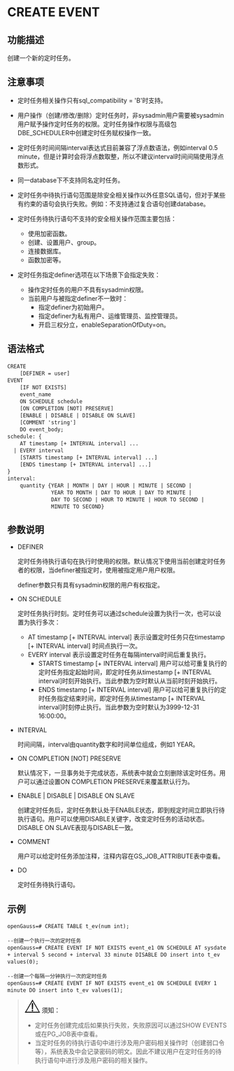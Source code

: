 # CREATE EVENT

## 功能描述<a name="section189661819135511"></a>

创建一个新的定时任务。

## 注意事项<a name="section7961133411551"></a>

-   定时任务相关操作只有sql\_compatibility = 'B'时支持。
-   用户操作（创建/修改/删除）定时任务时，非sysadmin用户需要被sysadmin用户赋予操作定时任务的权限。定时任务操作权限与高级包DBE\_SCHEDULER中创建定时任务赋权操作一致。
-   定时任务时间间隔interval表达式目前兼容了浮点数语法，例如interval 0.5 minute，但是计算时会将浮点数取整，所以不建议interval时间间隔使用浮点数形式。
-   同一database下不支持同名定时任务。
-   定时任务中待执行语句范围是除安全相关操作以外任意SQL语句，但对于某些有约束的语句会执行失败。例如：不支持通过复合语句创建database。
-   定时任务待执行语句不支持的安全相关操作范围主要包括：
    -   使用加密函数。
    -   创建、设置用户、group。
    -   连接数据库。
    -   函数加密等。

-   定时任务指定definer选项在以下场景下会指定失败：
    -   操作定时任务的用户不具有sysadmin权限。
    -   当前用户与被指定definer不一致时：
        -   指定definer为初始用户。
        -   指定definer为私有用户、运维管理员、监控管理员。
        -   开启三权分立，enableSeparationOfDuty=on。



## 语法格式<a name="section139076585551"></a>

```
CREATE
    [DEFINER = user]
EVENT
    [IF NOT EXISTS]
    event_name
    ON SCHEDULE schedule
    [ON COMPLETION [NOT] PRESERVE]
    [ENABLE | DISABLE | DISABLE ON SLAVE]
    [COMMENT 'string']
    DO event_body;
schedule: {
    AT timestamp [+ INTERVAL interval] ...
  | EVERY interval
    [STARTS timestamp [+ INTERVAL interval] ...]
    [ENDS timestamp [+ INTERVAL interval] ...]
}
interval:
    quantity {YEAR | MONTH | DAY | HOUR | MINUTE | SECOND |
              YEAR TO MONTH | DAY TO HOUR | DAY TO MINUTE |
              DAY TO SECOND | HOUR TO MINUTE | HOUR TO SECOND | 
              MINUTE TO SECOND}
```

## 参数说明<a name="section169527814566"></a>

-   DEFINER

    定时任务待执行语句在执行时使用的权限。默认情况下使用当前创建定时任务者的权限，当definer被指定时，使用被指定用户用户权限。
    
    definer参数只有具有sysadmin权限的用户有权指定。

- ON SCHEDULE

  定时任务执行时刻。定时任务可以通过schedule设置为执行一次，也可以设置为执行多次：

  -   AT timestamp \[+ INTERVAL interval\] 表示设置定时任务只在timestamp \[+ INTERVAL interval\] 时间点执行一次。
  -   EVERY interval 表示设置定时任务在每隔interval时间后重复执行。
      -   STARTS timestamp \[+ INTERVAL interval\] 用户可以给可重复执行的定时任务指定起始时间，即定时任务从timestamp \[+ INTERVAL interval\]时刻开始执行。当此参数为空时默认从当前时刻开始执行。
      -   ENDS timestamp \[+ INTERVAL interval\] 用户可以给可重复执行的定时任务指定结束时间，即定时任务从timestamp \[+ INTERVAL interval\]时刻停止执行。当此参数为空时默认为3999-12-31 16:00:00。

-   INTERVAL

    时间间隔，interval由quantity数字和时间单位组成，例如1 YEAR。

-   ON COMPLETION \[NOT\] PRESERVE

    默认情况下，一旦事务处于完成状态，系统表中就会立刻删除该定时任务。用户可以通过设置ON COMPLETION PRESERVE来覆盖默认行为。

-   ENABLE | DISABLE | DISABLE ON SLAVE

    创建定时任务后，定时任务默认处于ENABLE状态，即到规定时间立即执行待执行语句。用户可以使用DISABLE关键字，改变定时任务的活动状态。DISABLE ON SLAVE表现与DISABLE一致。

-   COMMENT 

    用户可以给定时任务添加注释，注释内容在GS\_JOB\_ATTRIBUTE表中查看。

-   DO

    定时任务待执行语句。


## 示例<a name="section8357162720577"></a>

```
openGauss=# CREATE TABLE t_ev(num int);

--创建一个执行一次的定时任务
openGauss=# CREATE EVENT IF NOT EXISTS event_e1 ON SCHEDULE AT sysdate + interval 5 second + interval 33 minute DISABLE DO insert into t_ev values(0);

--创建一个每隔一分钟执行一次的定时任务
openGauss=# CREATE EVENT IF NOT EXISTS event_e1 ON SCHEDULE EVERY 1 minute DO insert into t_ev values(1);

```

>![](public_sys-resources/icon-notice.png) **须知：** 
>-   定时任务创建完成后如果执行失败，失败原因可以通过SHOW EVENTS或在PG\_JOB表中查看。
>-   当定时任务的待执行语句中进行涉及用户密码相关操作时（创建弱口令等），系统表及中会记录密码的明文。因此不建议用户在定时任务的待执行语句中进行涉及用户密码的相关操作。

